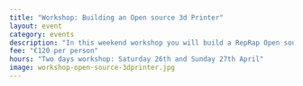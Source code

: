 ```yaml
---
title: "Workshop: Building an Open source 3d Printer"
layout: event
category: events
description: "In this weekend workshop you will build a RepRap Open source 3D printer and learn the basis of 3D printing. No previous experience in electronics or 3D printing is required. Capacity 7"
fee: "€120 per person"
hours: "Two days workshop: Saturday 26th and Sunday 27th April"
image: workshop-open-source-3dprinter.jpg
---
```

